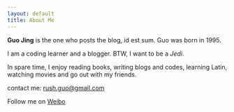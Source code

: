 ```yaml
---
layout: default
title: About Me
---
```


**Guo Jing** is the one who posts the blog, id est sum. Guo was born in 1995.

I am a coding learner and a blogger. BTW, I want to be a *Jedi*.

In spare time, I enjoy reading books, writing blogs and codes, learning Latin, watching movies and go out with my friends.

contact me: <rush.guo@gmail.com>

Follow me on <a href="http://weibo.com/gj1030">Weibo</a>